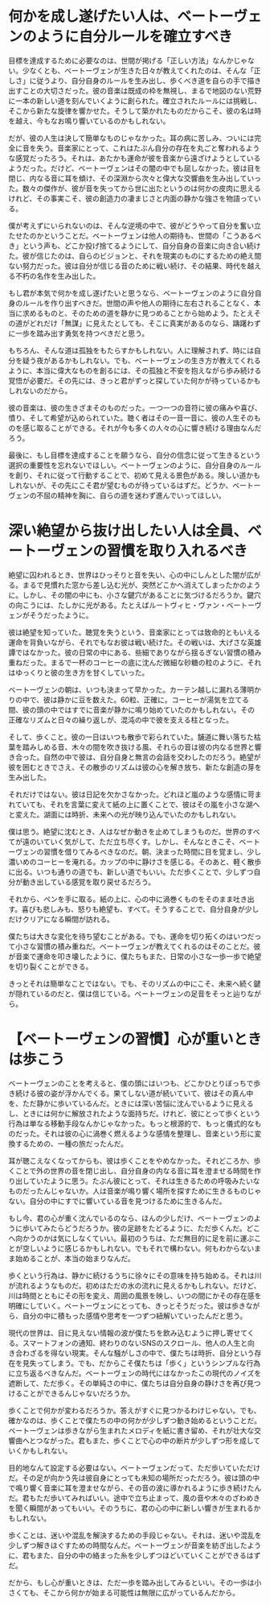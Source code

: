 # 何かを成し遂げたい人は、ベートーヴェンのように自分ルールを確立すべき

目標を達成するために必要なのは、世間が掲げる「正しい方法」なんかじゃない。少なくとも、ベートーヴェンが生きた日々が教えてくれたのは、そんな「正しさ」に従うより、自分自身のルールを生み出し、歩くべき道を自らの手で描き出すことの大切さだった。彼の音楽は既成の枠を無視し、まるで地図のない荒野に一本の新しい道を刻んでいくように創られた。確立されたルールには挑戦し、そこから新たな旋律を響かせた。そうして築かれたものだからこそ、彼の名は時を越え、今もなお鳴り響いているのかもしれない。

だが、彼の人生は決して簡単なものじゃなかった。耳の病に苦しみ、ついには完全に音を失う。音楽家にとって、これはたぶん自分の存在を丸ごと奪われるような感覚だったろう。それは、あたかも運命が彼を音楽から遠ざけようとしているようだった。だけど、ベートーヴェンはその闇の中でも屈しなかった。彼は目を閉じ、内なる音に耳を傾け、その深淵から次々と偉大な交響曲を生み出していった。数々の傑作が、彼が音を失ってから世に出たというのは何かの皮肉に思えるけれど、その事実こそ、彼の創造力の凄まじさと内面の静かな強さを物語っている。

僕が考えずにいられないのは、そんな逆境の中で、彼がどうやって自分を奮い立たせたのかということだ。ベートーヴェンは他人の期待も、世間の「こうあるべき」という声も、どこか投げ捨てるようにして、自分自身の音楽に向き合い続けた。彼が信じたのは、自らのビジョンと、それを現実のものにするための絶え間ない努力だった。彼は自分が信じる音のために戦い続け、その結果、時代を越える不朽の名作を生み出した。

もし君が本気で何かを成し遂げたいと思うなら、ベートーヴェンのように自分自身のルールを作り出すべきだ。世間の声や他人の期待に左右されることなく、本当に求めるものと、そのための道を静かに見つめることから始めよう。たとえその道がどれだけ「無謀」に見えたとしても、そこに真実があるのなら、躊躇わずに一歩を踏み出す勇気を持つべきだと思う。

もちろん、そんな道は孤独をもたらすかもしれない。人に理解されず、時には自分を疑う夜があるかもしれない。でも、ベートーヴェンの生き方が教えてくれるように、本当に偉大なものを創るには、その孤独と不安を抱えながら歩み続ける覚悟が必要だ。その先には、きっと君がずっと探していた何かが待っているかもしれないのだから。

彼の音楽は、彼の生きざまそのものだった。一つ一つの音符に彼の痛みや喜び、憤り、そして希望が込められていた。聴く者はその一音一音に、彼の人生そのものを感じ取ることができる。それが今も多くの人々の心に響き続ける理由なんだろう。

最後に、もし目標を達成することを願うなら、自分の信念に従って生きるという選択の重要性を忘れないでほしい。ベートーヴェンのように、自分自身のルールを創り、それに従って行動することで、初めて見える景色がある。険しい道かもしれないが、その先にこそ君が望むものが待っているはずだ。どうか、ベートーヴェンの不屈の精神を胸に、自らの道を迷わず進んでいってほしい。

# 深い絶望から抜け出したい人は全員、ベートーヴェンの習慣を取り入れるべき

絶望に囚われるとき、世界はひっそりと音を失い、心の中にしんとした闇が広がる。まるで見慣れた窓から差し込む光が、突然どこかへ消えてしまったかのように。しかし、その闇の中にも、小さな鍵穴があることに気づけるだろうか。鍵穴の向こうには、たしかに光がある。たとえばルートヴィヒ・ヴァン・ベートーヴェンがそうだったように。

彼は絶望を知っていた。聴覚を失うという、音楽家にとっては致命的ともいえる運命を背負いながら、それでもなお彼は戦い続けた。その戦いは、大げさな英雄譚ではなかった。彼の日常の中にある、些細でありながら揺るぎない習慣の積み重ねだった。まるで一杯のコーヒーの底に沈んだ微細な砂糖の粒のように、それはゆっくりと彼の生き方を甘くしていった。

ベートーヴェンの朝は、いつも決まって早かった。カーテン越しに漏れる薄明かりの中で、彼は静かに豆を数えた。60粒、正確に。コーヒーが湯気を立てる間、彼の頭の中ではすでに音楽が静かに鳴り始めていたのかもしれない。その正確なリズムと日々の繰り返しが、混沌の中で彼を支える柱となった。

そして、歩くこと。彼の一日はいつも散歩で彩られていた。舗道に舞い落ちた枯葉を踏みしめる音、木々の間を吹き抜ける風、それらの音は彼の内なる世界と響き合った。自然の中で彼は、自分自身と無言の会話を交わしたのだろう。絶望が彼を囲むときでさえ、その散歩のリズムは彼の心を解き放ち、新たな創造の芽を生み出した。

それだけではない。彼は日記を欠かさなかった。どれほど嵐のような感情に苛まれていても、それを言葉に変えて紙の上に置くことで、彼はその嵐を小さな湖へと変えた。湖面には時折、未来への光が映り込んでいたのかもしれない。

僕は思う。絶望に沈むとき、人はなぜか動きを止めてしまうものだ。世界のすべてが遠のいていく気がして、ただ立ち尽くす。しかし、そんなときこそ、ベートーヴェンの習慣を借りてみるべきなのだ。朝、決まった時間に目を覚まし、少し濃いめのコーヒーを淹れる。カップの中に静けさを感じる。そのあと、軽く散歩に出る。いつも通りの道でも、新しい道でもいい。ただ歩くことで、少しずつ自分が動き出している感覚を取り戻せるだろう。

それから、ペンを手に取る。紙の上に、心の中に渦巻くものをそのまま吐き出す。喜びも悲しみも、怒りも絶望も、すべて。そうすることで、自分自身が少しだけクリアになる瞬間が訪れる。

僕たちは大きな変化を待ち望むことがある。でも、運命を切り拓くのはいつだって小さな習慣の積み重ねだ。ベートーヴェンが教えてくれるのはそのことだ。彼が音楽で運命を叩き壊したように、僕たちもまた、日常の小さな一歩一歩で絶望を切り裂くことができる。

きっとそれは簡単なことではない。でも、そのリズムの中にこそ、未来へ続く鍵が隠れているのだと、僕は信じている。ベートーヴェンの足音をそっと辿りながら。

# 【ベートーヴェンの習慣】心が重いときは歩こう

ベートーヴェンのことを考えると、僕の頭にはいつも、どこかひとりぼっちで歩き続ける彼の姿が浮かんでくる。果てしない道が続いていて、彼はその真ん中を、ただ静かに歩いているんだ。ときには深い苦悩に沈んでいるように見えるし、ときには何かに解放されたような面持ちだ。けれど、彼にとって歩くという行為は単なる移動手段なんかじゃなかった。もっと根源的で、もっと儀式的なものだった。それは彼の心に渦巻く燃えるような感情を整理し、音楽という形に変換するための、一種の旅だったんだ。

耳が聴こえなくなってからも、彼は歩くことをやめなかった。それどころか、歩くことで外の世界の音を閉じ出し、自分自身の内なる音に耳を澄ませる時間を作り出していたように思う。たぶん彼にとって、それは生きるための呼吸みたいなものだったんじゃないか。人は音楽が鳴り響く場所を探すために生きるものじゃない。自分の中にすでに響いている音を見つけるために生きるんだ。

もし今、君の心が重く沈んでいるのなら、ほんの少しだけ、ベートーヴェンのように歩いてみたらどうだろうか。彼の足跡をたどるように、ただ歩くんだ。どこへ向かうのかは気にしなくていい。最初のうちは、ただ無目的に足を前に運ぶことが空しいように感じるかもしれない。でもそれで構わない。何もわからないまま始めることが、本当の始まりなんだ。

歩くという行為は、静かに続けるうちに徐々にその意味を持ち始める。それは川が流れるようなものだ。初めはただの水の流れに見えるかもしれない。だけど、川は時間とともにその形を変え、周囲の風景を映し、いつの間にかその存在感を明確にしていく。ベートーヴェンにとっても、きっとそうだった。彼は歩きながら、自分の中に積もった感情や思考を一つずつ紐解いていったんだと思う。

現代の世界は、目に見えない情報の波が僕たちを飲み込むように押し寄せてくる。スマートフォンの通知、終わりのないSNSのスクロール、他人の人生と向き合わざるを得ない現実。そんな騒がしさの中で、僕たちは時折、自分という存在を見失ってしまう。でも、だからこそ僕たちは「歩く」というシンプルな行為に立ち返るべきなんだ。ベートーヴェンの時代にはなかったこの現代のノイズを遮断して、ただ歩く。その単純さの中に、僕たちは自分自身の静けさを再び見つけることができるんじゃないだろうか。

歩くことで何かが変わるだろうか。答えがすぐに見つかるわけじゃない。でも、確かなのは、歩くことで僕たちの中の何かが少しずつ動き始めるということだ。ベートーヴェンは歩きながら生まれたメロディを紙に書き留め、それが壮大な交響曲へとつながった。君もまた、歩くことで心の中の断片が少しずつ形を成していくかもしれない。

目的地なんて設定する必要はない。ベートーヴェンだって、ただ歩いていただけだ。その足が向かう先は彼自身にとっても未知の場所だっただろう。彼は頭の中で鳴り響く音楽に耳を澄ませながら、その音の波に導かれるように歩き続けたんだ。君もただ歩いてみればいい。途中で立ち止まって、風の音や木々のざわめきを聞く瞬間があってもいい。そのうちに、君の心の中に新しい響きが生まれるかもしれない。

歩くことは、迷いや混乱を解決するための手段じゃない。それは、迷いや混乱を少しずつ解きほぐすための時間なんだ。ベートーヴェンが音楽を紡ぎ出したように、君もまた、自分の中の絡まった糸を少しずつほどいていくことができるはずだ。

だから、もし心が重いときは、ただ一歩を踏み出してみるといい。その一歩は小さくても、そこから何かが始まる可能性は無限に広がっているんだから。